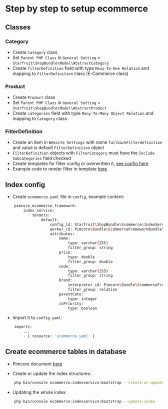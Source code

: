 # Step by step to setup ecommerce

## Classes

### Category

- Create `Category` class
- Set `Parent PHP Class` in `General Setting` = `Starfruit\ShopBundle\Model\AbstractCategory`
- Create `filterDefinition` field with type `Many-To-One Relation` and mapping to `FilterDefinition` class (E-Commerce class)

### Product

- Create `Product` class
- Set `Parent PHP Class` in `General Setting` = `Starfruit\ShopBundle\Model\AbstractProduct`
- Create `categories` field with type `Many-To-Many Object Relation` and mapping to `Category` class

### FilterDefinition

- Create an item in `Website Settings` with name `fallbackFilterdefinition` and value is default `FilterDefinition` object
- `FilterDefinition` objects with `FilterCategory` must have the `Include SubCategories` field checked
- Create templates for filter config or overwritten it, [see config here](../../config/pimcore/ecommerce-filter.yaml)
- Example code to render filter in template [here](helper-functions.md#using-ecommerce-filter)

## Index config

- Create `ecommerce.yaml` file in `config`, example content:

```bash
    pimcore_ecommerce_framework:
        index_service:
            tenants:
                default:
                    config_id: Starfruit\ShopBundle\Ecommerce\IndexService\Config\MySqlConfig
                    worker_id: Pimcore\Bundle\EcommerceFrameworkBundle\IndexService\Worker\DefaultMysql
                    attributes:
                        name:
                            type: varchar(255)
                            filter_group: string
                        price:
                            type: double
                            filter_group: double
                        code:
                            type: varchar(255)
                            filter_group: string
                        brand:
                            interpreter_id: Pimcore\Bundle\EcommerceFrameworkBundle\IndexService\Interpreter\DefaultObjects
                            filter_group: relation
                        parentCate:
                            type: integer
                        isPriority:
                            type: boolean
```

- Import it to `config.yaml`:

```bash
    imports:
        ...
        - { resource: 'ecommerce.yaml' }
```

## Create ecommerce tables in database

- Pimcore document [here](https://pimcore.com/docs/platform/Ecommerce_Framework/Index_Service/Product_Index_Configuration/Data_Architecture_and_Indexing_Process#console-commands-for-simple-mysql-architecture)

- Create or update the index structures: 
```bash
    php bin/console ecommerce:indexservice:bootstrap --create-or-update-index-structure
```

- Updating the whole index: 
```bash
    php bin/console ecommerce:indexservice:bootstrap --update-index
```